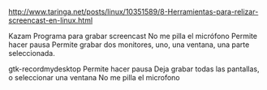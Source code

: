 http://www.taringa.net/posts/linux/10351589/8-Herramientas-para-relizar-screencast-en-linux.html

Kazam
  Programa para grabar screencast
  No me pilla el micrófono
  Permite hacer pausa
  Permite grabar dos monitores, uno, una ventana, una parte seleccionada.
 
gtk-recordmydesktop
  Permite hacer pausa
  Deja grabar todas las pantallas, o seleccionar una ventana
  No me pilla el microfono
